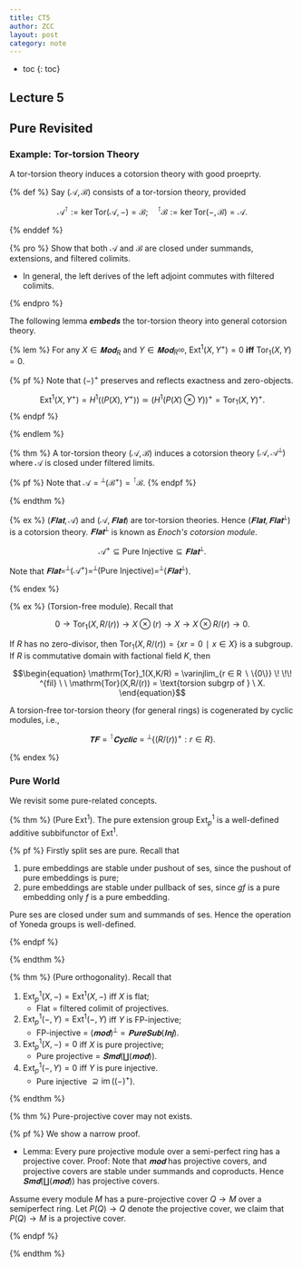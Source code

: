 ```yaml
---
title: CT5
author: ZCC
layout: post
category: note
---
```


* toc
{: toc}

## Lecture 5

## Pure Revisited

### Example: Tor-torsion Theory

A tor-torsion theory induces a cotorsion theory with good proeprty.

{% def %}
Say $(\mathcal{A}, \mathcal{B})$ consists of a tor-torsion theory, provided

$$\begin{equation}
\mathcal{A}^⊺ := \ker \mathrm{Tor}(\mathcal{A}, -) = \mathcal{B}; \quad {}^⊺\mathcal{B} := \ker \mathrm{Tor}(-, \mathcal{B}) = \mathcal{A}.
\end{equation}$$

{% enddef %}

{% pro %}
Show that both $\mathcal{A}$ and $\mathcal{B}$ are closed under summands, extensions, and filtered colimits.

- In general, the left derives of the left adjoint commutes with filtered colimits.

{% endpro %}

The following lemma ***embeds*** the tor-torsion theory into general cotorsion theory.

{% lem %}
For any $X ∈ 𝐌𝐨𝐝 _R$ and $Y ∈ 𝐌𝐨𝐝 _{R^{\mathrm{op}}}$, $\mathrm{Ext}^1(X,Y^+) =0$ **iff** $\mathrm{Tor}_1(X,Y) = 0$.

{% pf %}
Note that $(-)^+$ preserves and reflects exactness and zero-objects.

$$\begin{equation}
\mathrm{Ext}^1(X, Y^+) = H^1((P(X), Y^+)) ≃ (H^1(P(X) ⊗ Y))^+ = \mathrm{Tor}_1(X, Y)^+.
\end{equation}$$
{% endpf %}

{% endlem %}

{% thm %}
A tor-torsion theory $(\mathcal{A}, \mathcal{B})$ induces a cotorsion theory $(\mathcal{A}, \mathcal{A}^⟂ )$ where $\mathcal{A}$ is closed under filtered limits.

{% pf %}
Note that $\mathcal{A} = {}^⟂ (\mathcal{B}^+) = {}^⊺\mathcal{B}$.
{% endpf %}

{% endthm %}

{% ex %}
$(𝐅𝐥𝐚𝐭 , \mathcal{A})$ and $(\mathcal{A}, 𝐅𝐥𝐚𝐭 )$ are tor-torsion theories. Hence $(𝐅𝐥𝐚𝐭 , 𝐅𝐥𝐚𝐭 ^⟂ )$ is a cotorsion theory. $𝐅𝐥𝐚𝐭 ^⟂$ is known as *Enoch's cotorsion module*.

$$\begin{equation}
\mathcal{A}^+ ⊆ \text{Pure Injective} ⊆ 𝐅𝐥𝐚𝐭 ^⟂.
\end{equation}$$

Note that $𝐅𝐥𝐚𝐭 = ^⟂ (\mathcal{A}^+) = ^⟂ (\text{Pure Injective}) = ^⟂ (𝐅𝐥𝐚𝐭 ^⟂)$.

{% endex %}

{% ex %}
(Torsion-free module). Recall that

$$\begin{equation}
0 → \mathrm{Tor}_1(X, R/(r)) → X ⊗ (r) → X → X ⊗ R/(r) → 0.
\end{equation}$$

If $R$ has no zero-divisor, then $\mathrm{Tor}_1(X, R/(r)) = \{xr = 0 ∣ x ∈ X\}$ is a subgroup. If $R$ is commutative domain with factional field $K$, then

$$\begin{equation}
\mathrm{Tor}_1(X,K/R) = \varinjlim_{r ∈ R ∖ \{0\}} \! \!\! ^{fil} \ \ \mathrm{Tor}(X,R/(r)) = \text{torsion subgrp of } \ X.
\end{equation}$$

A torsion-free tor-torsion theory (for general rings) is cogenerated by cyclic modules, i.e.,

$$\begin{equation}
𝐓𝐅 = {}^⊺ 𝐂𝐲𝐜𝐥𝐢𝐜 = {}^⟂ \{(R/(r))^+ : r ∈ R\}.
\end{equation}$$

{% endex %}

### Pure World

We revisit some pure-related concepts.

{% thm %}
(Pure $\mathrm{Ext}^1$). The pure extension group $\mathrm{Ext}_p^1$ is a well-defined additive subbifunctor of $\mathrm{Ext}^1$.

{% pf %}
Firstly split ses are pure. Recall that

1. pure embeddings are stable under pushout of ses, since the pushout of pure embeddings is pure;
2. pure embeddings are stable under pullback of ses, since $gf$ is a pure embedding only $f$ is a pure embedding.

Pure ses are closed under sum and summands of ses. Hence the operation of Yoneda groups is well-defined.

{% endpf %}

{% endthm %}

{% thm %}
(Pure orthogonality). Recall that

1. $\mathrm{Ext}_p^1(X,-) = \mathrm{Ext}^1(X,-)$ iff $X$ is flat;
    - Flat = filtered colimit of projectives.
2. $\mathrm{Ext}_p^1(-,Y) = \mathrm{Ext}^1(-,Y)$ iff $Y$ is FP-injective;
    - FP-injective = $(𝐦𝐨𝐝)^⟂ = 𝐏𝐮𝐫𝐞𝐒𝐮𝐛 (𝐈𝐧𝐣)$.
3. $\mathrm{Ext}_p^1(X,-) = 0$ iff $X$ is pure projective;
    - Pure projective = $𝐒𝐦𝐝 (∐ (𝐦𝐨𝐝))$.
4. $\mathrm{Ext}_p^1(-,Y) = 0$ iff $Y$ is pure injective.
    - Pure injective $⊇ \operatorname{im}((-)^+)$.

{% endthm %}

{% thm %}
Pure-projective cover may not exists.

{% pf %}
We show a narrow proof.

- Lemma: Every pure projective module over a semi-perfect ring has a projective cover. Proof: Note that $𝐦𝐨𝐝$ has projective covers, and projective covers are stable under summands and coproducts. Hence $𝐒𝐦𝐝 (∐ (𝐦𝐨𝐝))$ has projective covers.

Assume every module $M$ has a pure-projective cover $Q → M$ over a semiperfect ring. Let $P(Q) → Q$ denote the projective cover, we claim that $P(Q) → M$ is a projective cover.



{% endpf %}

{% endthm %}